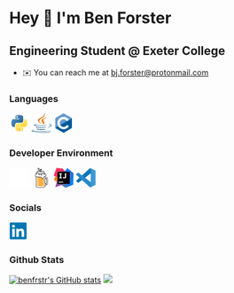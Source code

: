 Hey 👋 I'm Ben Forster
==================================

Engineering Student @ Exeter College
-------------------------------------------


* ✉️ You can reach me at [bj.forster@protonmail.com](mailto:bj.forster@protonmail.com)

### Languages
<p align="left">
<a href="https://www.python.org/" target="_blank" rel="noreferrer"><img src="https://raw.githubusercontent.com/benfrstr/benfrstr/main/assets/python-original.svg" width="36" height="36" alt="Python" /></a>
<a href="https://www.java.com" target="_blank" rel="noreferrer"><img src="https://raw.githubusercontent.com/benfrstr/benfrstr/main/assets/java-original.svg" width="36" height="36" alt="Java" /></a>
<a href="https://gcc.gnu.org/" target="_blank" rel="noreferrer"><img src="https://raw.githubusercontent.com/benfrstr/benfrstr/main/assets/c-original.svg" width="36" height="36" alt="C" /></a>
</p>

### Developer Environment
<p align="left">
<a href="https://www.apple.com/macos/" target="_blank" rel="noreferrer"><img src="https://raw.githubusercontent.com/benfrstr/benfrstr/main/assets/apple-original.svg" width="36" height="36" alt="macOS" /></a>
<a href="https://brew.sh/" target="_blank" rel="noreferrer"><img src="https://raw.githubusercontent.com/benfrstr/benfrstr/main/assets/homebrew-original.svg" width="36" height="36" alt="Homebrew" /></a>
<a href="https://www.jetbrains.com/idea/" target="_blank" rel="noreferrer"><img src="https://raw.githubusercontent.com/benfrstr/benfrstr/main/assets/intellijidea-original.svg" width="36" height="36" alt="IntelliJ IDEA" /></a>
<a href="https://code.visualstudio.com/" target="_blank" rel="noreferrer"><img src="https://raw.githubusercontent.com/benfrstr/benfrstr/main/assets/vscode-original.svg" width="36" height="36" alt="Visual Studio Code" /></a>
</p>

### Socials
<p align="left">
<a href="https://www.linkedin.com/ben-forster-13a6a1241" target="_blank" rel="noreferrer"><img src="https://raw.githubusercontent.com/benfrstr/benfrstr/main/assets/linkedin-original.svg" width="32" height="32" /></a>
</p>

### Github Stats
<a href="http://www.github.com/benfrstr"><img src="https://github-readme-stats.vercel.app/api?username=benfrstr&show_icons=true&hide=stars,prs,issues,contribs&count_private=true&title_color=facc15&text_color=ffffff&icon_color=facc15&bg_color=1c1917&hide_border=true&show_icons=true" alt="benfrstr's GitHub stats" /></a>
<a href="http://www.github.com/benfrstr"><img src="https://github-readme-streak-stats.herokuapp.com/?user=benfrstr&stroke=ffffff&background=1c1917&ring=facc15&fire=facc15&currStreakNum=ffffff&currStreakLabel=facc15&sideNums=ffffff&sideLabels=ffffff&dates=ffffff&hide_border=true" /></a>
